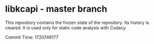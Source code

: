 # libkcapi - master branch

This repository contains the frozen state of the repository.
Its history is cleared. It is used only for static code
analysis with Codacy.

Commit Time: 1720749177